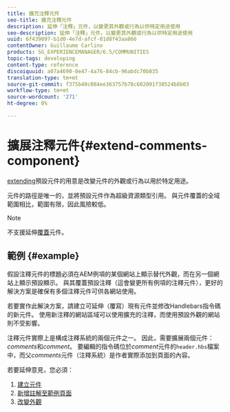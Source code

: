 ```yaml
---
title: 擴充注釋元件
seo-title: 擴充注釋元件
description: 延伸「注釋」元件，以變更其外觀或行為以供特定用途使用
seo-description: 延伸「注釋」元件，以變更其外觀或行為以供特定用途使用
uuid: 6f439097-b1d0-4e7d-afcf-01d8f43aa866
contentOwner: Guillaume Carlino
products: SG_EXPERIENCEMANAGER/6.5/COMMUNITIES
topic-tags: developing
content-type: reference
discoiquuid: a07a4690-0e47-4a76-84cb-96abdc70b835
translation-type: tm+mt
source-git-commit: f375b40c084ee363757b78c602091f38524b8b03
workflow-type: tm+mt
source-wordcount: '271'
ht-degree: 0%

---
```



# 擴展注釋元件{#extend-comments-component}

[extending](client-customize.md#extensions)預設元件的用意是改變元件的外觀或行為以用於特定用途。

元件的路徑是唯一的，並將預設元件作為超級資源類型引用。 與元件覆蓋的全域範圍相比，範圍有限，因此風險較低。

>[!NOTE]
>
>不支援延伸[覆蓋](client-customize.md#overlays)元件。

## 範例 {#example}

假設注釋元件的標題必須在AEM例項的某個網站上顯示替代外觀，而在另一個網站上顯示預設顯示。 與其覆蓋預設注釋（這會變更所有例項的注釋元件），更好的解決方案是確保有多個注釋元件可供各網站使用。

若要實作此解決方案，請建立可延伸（覆寫）現有元件並修改Handlebars指令碼的新元件。 使用新注釋的網站區域可以使用擴充的注釋，而使用預設外觀的網站則不受影響。

注釋元件實際上是構成注釋系統的兩個元件之一。 因此，需要擴展兩個元件：*comments*&#x200B;和&#x200B;*comment*。 要編輯的指令碼位於&#x200B;*comment*&#x200B;元件的`header.hbs`檔案中，而父&#x200B;*comments*&#x200B;元件（注釋系統）是作者實際添加到頁面的內容。

若要延伸意見，您必須：

1. [建立元件](extend-create-components.md)
1. [新增註解至範例頁面](extend-sample-page.md)
1. [改變外觀](extend-alter-appearance.md)

